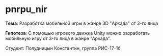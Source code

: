 # pnrpu_nir

**Тема**: Разработка мобильной игры в жанре 3D "Аркада" от 3-го лица

**Гипотеза**: С помощью игрового движка Unity можно разработать мобильную игру от 3-го лица в жанре "Аркада".  

Студент: Полудницын Константин, группа РИС-17-1б
